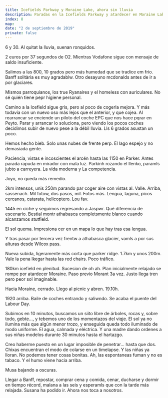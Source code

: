 ```yaml
---
title: Icefields Parkway y Moraine Lake, ahora sin lluvia
description: Paradas en la Icefields Parkway y atardecer en Moraine Lake, corrigiendo los problemas con la meteorología de días pasados.
index: 8
map: 
date: "2 de septiembre de 2019"
private: false
---
```

6 y 30. Al quitat la lluvia, suenan ronquidos.

2 euros por 37 segundos de O2. Mientras Vodafone sigue con mensaje de saldo insuficiente.

Salimos a las 800, 10 grados pero más humedad que se tradice em frio. Banff solitària es muy agradablw. Otro desayuno mcdonalds antes de ir a por glaciares.

Mismos parroquianos, los true Ryanaires y el homeless con auriculares. No sé quién tiene pepr higiene personal.

Camino a la Icefield sigue gris, pero al poco de cogerla mejora. Y más todavía con un nuevo oso más lejos que el anterior, y que cojea. Al rearrancar se enciende un piloto del coche EPC que nos hace pqrar en Peyto. Parar y arrancar lo soluciona, pero viendo los pocos coches decidimos subir de nuevo pese a la débil lluvia. Lls 6 grados asustan un poco.

Hemos hecho bieb. Solo unas nubes de frente perp. El lago espejo y no demasiada gente.

Paciencia, vistas e incoscientes el arcén hasta las 1150 en Parker. Antes parada rapuda en mirador con mala luz. Parkinh rozando el llenko, paramls jubto a carreyera. La vida moderna y La competencia.

Joyo, no queda más remedio.

2km intensos, unis 250m parando par coger aire con vistas al. Valle. Arriba, sassenach. Mil fotow, dos pasos, mil. Fotos más. Lengua, laguna, picos cercanos, catarata, helicoptero. Lou fav.

1445 en ciche y seguimos regresando a Jaspwr. Qué diferencia de escenario. Bestial montr athabasca completsmente blanco cuando alcanzamos stutfield.

El sol quema. Impresiona cer en un mapa lo que hay tras esa lengua.

Y tras pasar por tercera vez frentw a athabasca glacier, vamls a por sus alturas desde Wilcox pass.

Nueva subida, ligeramente más corta que parker ridge. 1.7km y unos 200m. Vale la pena lkegar hasta las red chairs. Poco tráfico.

180km icefield en plenitud. Sucesion de oh ah.
Plan inicialmente relajado se rompe por atardecer Moraine. Paso previo Morant 3a vez. Justo llega tren pero peor sol imaginable.

Hacia Moraine, cerrado. Llego al picnic y abren. 19.10h.

1920 arriba. Baile de coches entrando y saliwndo. Se acaba el puente del Labour Day.

Subimos en 10 minutos, buscamos un siito libre de árboles, rocas y, sobre todo, gebte..., y tebemos uno de los momentazos del viqje. El sol ya no ilumina más que algún menor trozo, y enseguida queda todo iluminado de modo uniforme. El agua, calmada y eléctrica. Y una madre dando ordenes a sus niñas modelos durante 30 minutos hasta el hartazgo.

Creo haberme puesto en un lugar imposible de penetrar... hasta que dos. Chixas encuentran el modo de colarse en un timelapse. Y las niñas ya lloran. No podemos tener cosas bonitas. Ah, las espontaneas fuman y no es tabaco. Y el humo viene hacia arriba. 

Musa bajando a oscuras. 

Llegar a Banff, repostar, comprar cena y comida, cenar, ducharse y dormir en tiempo récord, malana a las seis y esperamls que con la tarde más relajada. Susana ha podido ir. Ahora nos toca a nosotros. 
